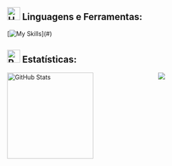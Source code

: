  
## <img src="https://raw.githubusercontent.com/Tarikul-Islam-Anik/Animated-Fluent-Emojis/master/Emojis/Objects/Hammer%20and%20Wrench.png" alt="Hammer and Wrench" width="30" height="30" />   Linguagens e Ferramentas:
[![My Skills](https://skillicons.dev/icons?i=git,github,md,vscode,python,kotlin,golang,)](#)

## <img src="https://raw.githubusercontent.com/Tarikul-Islam-Anik/Animated-Fluent-Emojis/master/Emojis/Travel%20and%20places/Rocket.png" alt="Rocket" width="30" height="30" />   Estatísticas:

<p>
  <img 
    align="left" 
    alt="GitHub Stats" 
    height="200" 
    style="padding-right: 10px;" 
    src="https://github-readme-stats.vercel.app/api?username=M-LucasPr&show_icons=true&theme=tokyonight&include_all_commits=true&locale=pt-br" 
  />
 <p align="center">
     <img src="https://capsule-render.vercel.app/api?type=waving&color=gradient&height=100&section=footer"/>
</p>
</p>
</p>

